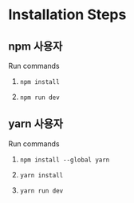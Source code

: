 # Installation Steps



## npm 사용자

Run commands

1) ```npm install```


2) ```npm run dev```


## yarn 사용자

Run commands 

1) ```npm install --global yarn```

2) ```yarn install```

3) ```yarn run dev```


